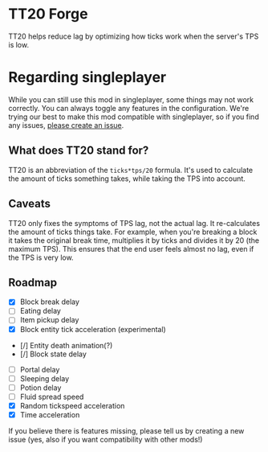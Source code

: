 # TT20 Forge
TT20 helps reduce lag by optimizing how ticks work when the server's TPS is low.

# Regarding singleplayer
While you can still use this mod in singleplayer, some things may not work correctly. You can always toggle any features in the configuration. We're trying our best to make this mod compatible with singleplayer, so if you find any issues, [please create an issue](https://github.com/snackbag/TT20/issues).

## What does TT20 stand for?
TT20 is an abbreviation of the `ticks*tps/20` formula. It's used to calculate the amount of ticks something takes, while taking the TPS into account.

## Caveats
TT20 only fixes the symptoms of TPS lag, not the actual lag. It re-calculates the amount of ticks things take. For example, when you're breaking a block it takes the original break time, multiplies it by ticks and divides it by 20 (the maximum TPS). This ensures that the end user feels almost no lag, even if the TPS is very low.

## Roadmap
- [X] Block break delay
- [ ] Eating delay
- [ ] Item pickup delay
- [X] Block entity tick acceleration (experimental)
- [/] Entity death animation(?)
- [/] Block state delay
- [ ] Portal delay
- [ ] Sleeping delay
- [ ] Potion delay
- [ ] Fluid spread speed
- [X] Random tickspeed acceleration
- [X] Time acceleration

If you believe there is features missing, please tell us by creating a new issue (yes, also if you want compatibility with other mods!)

